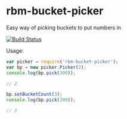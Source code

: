 # rbm-bucket-picker

Easy way of picking buckets to put numbers in

[![Build Status](https://travis-ci.org/flogvit/rbm-bucket.picker.png)](https://travis-ci.org/flogvit/rbm-bucket-picker)

Usage:

```javascript
var picker = require('rbm-bucket-picker');
var bp = new picker.Picker(2);
console.log(bp.pick(300));

// 2

bp.setBucketCount(3);
console.log(bp.pick(300));

// 3
```
